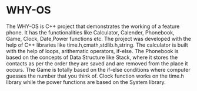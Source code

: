 # WHY-OS
The WHY-OS is C++ project that demonstrates the working of a feature phone. It has the functionalities like Calculator, Calender, Phonebook, Game, Clock, Date,Power functions etc.
The project was developed with the help of C++ libraries like time.h,cmath,stdlib.h,string.
The calculator is built with the help of loops, arithematic operators, if-else.
The Phonebook is based on the concepts of Data Structure like Stack, where it stores the contacts as per the order they are saved and are removed from the place it occurs.
The Game is totally based on the if-else conditions where computer guesses the number that you think of.
Clock function works on the time.h library while the power functions are based on the System library.
